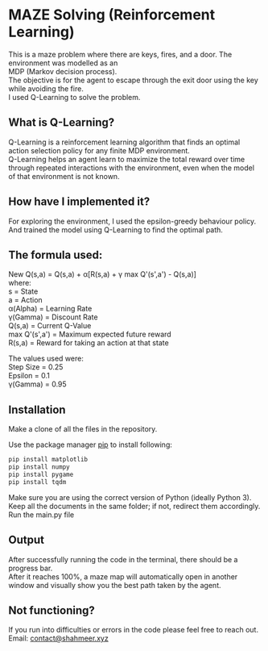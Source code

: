 # MAZE Solving (Reinforcement Learning)

This is a maze problem where there are keys, fires, and a door. The environment was modelled as an<br>MDP (Markov decision process).<br>
The objective is for the agent to escape through the exit door using the key while avoiding the fire.<br>
I used Q-Learning to solve the problem.


## What is Q-Learning?<br>
Q-Learning is a reinforcement learning algorithm that finds an optimal action selection policy for any finite MDP environment.<br>
Q-Learning helps an agent learn to maximize the total reward over time through repeated interactions with the environment, even when the model of that environment is not known.

## How have I implemented it?<br>
For exploring the environment, I used the epsilon-greedy behaviour policy.<br>
And trained the model using Q-Learning to find the optimal path.

## The formula used:<br>
New Q(s,a) = Q(s,a) + α[R(s,a) + γ max Q'(s',a') - Q(s,a)]<br>where:<br>s = State<br>
                                                                 a = Action<br>
                                                                 α(Alpha) = Learning Rate<br>
                                                                 γ(Gamma) = Discount Rate<br>
                                                                 Q(s,a) = Current Q-Value<br>
                                                                 max Q'(s',a') = Maximum expected future reward<br>
                                                                 R(s,a) = Reward for taking an action at that state<br>

The values used were:<br>Step Size = 0.25<br>
                      Epsilon = 0.1<br>
                      γ(Gamma) = 0.95
                                                                  
## Installation

Make a clone of all the files in the repository.

Use the package manager [pip](https://pip.pypa.io/en/stable/) to install following:

```bash
pip install matplotlib
pip install numpy
pip install pygame
pip install tqdm
```
Make sure you are using the correct version of Python (ideally Python 3).<br>
Keep all the documents in the same folder; if not, redirect them accordingly.<br>
Run the main.py file

## Output

After successfully running the code in the terminal, there should be a progress bar.<br>
After it reaches 100%, a maze map will automatically open in another window and visually show you the best path taken by the agent.

## Not functioning?
If you run into difficulties or errors in the code please feel free to reach out.<br>
Email: contact@shahmeer.xyz
